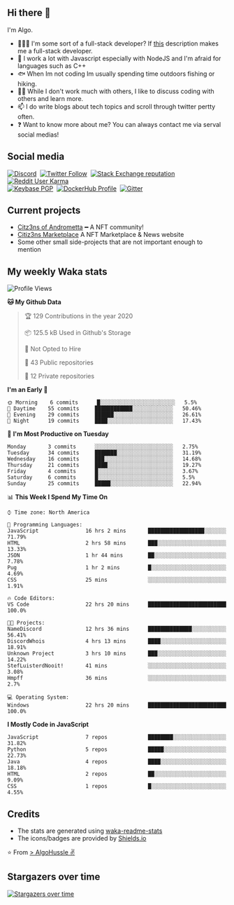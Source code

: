 ## Hi there 👋
I'm Algo.  
- 🧑🏾‍💻 I'm some sort of a full-stack developer? If [this](https://www.w3schools.com/whatis/whatis_fullstack.asp) description makes me a full-stack developer.
- 🌱 I work a lot with Javascript especially with NodeJS and I'm afraid for languages such as C++
- 🐟 When Im not coding Im usually spending time outdoors fishing or hiking.
- 👯‍♀️ While I don't work much with others, I like to discuss coding with others and learn more.
- 📫 I do write blogs about tech topics and scroll through twitter pertty often.
- ❓ Want to know more about me? You can always contact me via serval social medias!

## Social media
[![Discord](https://img.shields.io/discord/661411850856038431?label=Discord%20Guild&style=for-the-badge&logo=discord&logoColor=ffffff)](https://discord.gg/vTz2HjMP)
‎‎ [![Twitter Follow](https://img.shields.io/twitter/follow/edgycoder?color=%231DA1F2&label=Twitter&style=for-the-badge&logo=twitter&logoColor=ffffff)](https://twitter.com/Bankroll_Miyagi)
‎‎ [![Stack Exchange reputation](https://img.shields.io/stackexchange/stackoverflow/r/12418331?color=%23F48024&label=Stack%20overflow&style=for-the-badge&logo=stackoverflow&logoColor=ffffff)](https://stackoverflow.com/users/21367496/algo)
‎‎ [![Reddit User Karma](https://img.shields.io/reddit/user-karma/combined/Kawaaii-Programming?label=Reddit&style=for-the-badge&logo=reddit&logoColor=ffffff)](https://www.reddit.com/user/cult-miyagi)  
‎‎ [![Keybase PGP](https://img.shields.io/keybase/pgp/kawaaii?label=Keybase&logo=keybase&logoColor=ffffff&style=for-the-badge)](https://keybase.io/kawaaii)
‎‎ [![DockerHub Profile](https://img.shields.io/badge/DockerHub-kawaaii-informational?style=for-the-badge&logo=docker&logoColor=ffffff)](https://hub.docker.com/u/kawaaii)
‎‎ [![Gitter](https://img.shields.io/gitter/room/edgy-irrelevant/community?label=edgy-irrelevant&logo=gitter&logoColor=ffffff&style=for-the-badge)](https://gitter.im/edgy-irrelevant/community)

## Current projects
- [Citz3ns of Andrometta](https://citiz3ns.xyz) ━ A NFT community!
- [Citiz3ns Marketplace](https://citiz3ns.xyz) A NFT Marketplace & News website
- Some other small side-projects that are not important enough to mention

## My weekly Waka stats
<!--START_SECTION:waka-->
![Profile Views](http://img.shields.io/badge/Profile%20Views-345-blue)

**🐱 My Github Data** 

> 🏆 129 Contributions in the year 2020
 > 
> 📦 125.5 kB Used in Github's Storage 
 > 
> 🚫 Not Opted to Hire
 > 
> 📜 43 Public repositories
 > 
> 🔑 12 Private repositories 

**I'm an Early 🐤** 

```text
🌞 Morning    6 commits      █░░░░░░░░░░░░░░░░░░░░░░░░   5.5% 
🌆 Daytime    55 commits     ████████████░░░░░░░░░░░░░   50.46% 
🌃 Evening    29 commits     ██████░░░░░░░░░░░░░░░░░░░   26.61% 
🌙 Night      19 commits     ████░░░░░░░░░░░░░░░░░░░░░   17.43%

```
📅 **I'm Most Productive on Tuesday** 

```text
Monday       3 commits      ░░░░░░░░░░░░░░░░░░░░░░░░░   2.75% 
Tuesday      34 commits     ███████░░░░░░░░░░░░░░░░░░   31.19% 
Wednesday    16 commits     ███░░░░░░░░░░░░░░░░░░░░░░   14.68% 
Thursday     21 commits     ████░░░░░░░░░░░░░░░░░░░░░   19.27% 
Friday       4 commits      █░░░░░░░░░░░░░░░░░░░░░░░░   3.67% 
Saturday     6 commits      █░░░░░░░░░░░░░░░░░░░░░░░░   5.5% 
Sunday       25 commits     █████░░░░░░░░░░░░░░░░░░░░   22.94%

```


📊 **This Week I Spend My Time On** 

```text
⌚︎ Time zone: North America

💬 Programming Languages: 
JavaScript               16 hrs 2 mins       ██████████████████░░░░░░░   71.79% 
HTML                     2 hrs 58 mins       ███░░░░░░░░░░░░░░░░░░░░░░   13.33% 
JSON                     1 hr 44 mins        ██░░░░░░░░░░░░░░░░░░░░░░░   7.78% 
Pug                      1 hr 2 mins         █░░░░░░░░░░░░░░░░░░░░░░░░   4.69% 
CSS                      25 mins             ░░░░░░░░░░░░░░░░░░░░░░░░░   1.91%

🔥 Code Editors: 
VS Code                  22 hrs 20 mins      █████████████████████████   100.0%

🐱‍💻 Projects: 
NameDiscord              12 hrs 36 mins      ██████████████░░░░░░░░░░░   56.41% 
DiscordWhois             4 hrs 13 mins       ████░░░░░░░░░░░░░░░░░░░░░   18.91% 
Unknown Project          3 hrs 10 mins       ███░░░░░░░░░░░░░░░░░░░░░░   14.22% 
StefLuisterdNooit!       41 mins             ░░░░░░░░░░░░░░░░░░░░░░░░░   3.08% 
Hmpff                    36 mins             ░░░░░░░░░░░░░░░░░░░░░░░░░   2.7%

💻 Operating System: 
Windows                  22 hrs 20 mins      █████████████████████████   100.0%

```

**I Mostly Code in JavaScript** 

```text
JavaScript               7 repos             ████████░░░░░░░░░░░░░░░░░   31.82% 
Python                   5 repos             █████░░░░░░░░░░░░░░░░░░░░   22.73% 
Java                     4 repos             ████░░░░░░░░░░░░░░░░░░░░░   18.18% 
HTML                     2 repos             ██░░░░░░░░░░░░░░░░░░░░░░░   9.09% 
CSS                      1 repos             █░░░░░░░░░░░░░░░░░░░░░░░░   4.55%

```




<!--END_SECTION:waka-->

## Credits
- The stats are generated using [waka-readme-stats](https://github.com/anmol098/waka-readme-stats)
- The icons/badges are provided by [Shields.io](https://shields.io/)

⭐️ From [> AlgoHussle ✌](https://github.com/AlgoHussle)


## Stargazers over time

[![Stargazers over time](https://starchart.cc/anmol098/waka-readme-stats.svg)](https://starchart.cc/anmol098/waka-readme-stats)

